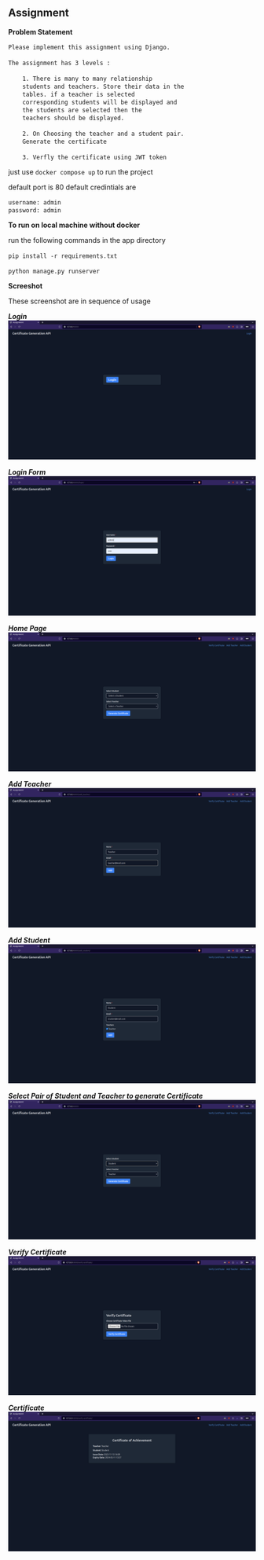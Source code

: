 ## Assignment

**Problem Statement**
```
Please implement this assignment using Django. 
    
The assignment has 3 levels :

    1. There is many to many relationship 
    students and teachers. Store their data in the
    tables. if a teacher is selected 
    corresponding students will be displayed and 
    the students are selected then the 
    teachers should be displayed.
    
    2. On Choosing the teacher and a student pair.
    Generate the certificate
    
    3. Verfly the certificate using JWT token
```

just use `docker compose up` to run the project

default port is 80
default credintials are
```
username: admin
password: admin
```

**To run on local machine without docker**

run the following commands in the app directory

`pip install -r requirements.txt`

`python manage.py runserver`

**Screeshot**

These screenshot are in sequence of usage

***Login***
![Login](./sample/login.png)

***Login Form***
![Login](./sample/login_form.png)

***Home Page***
![Login](./sample/homepage.png)

***Add Teacher***
![Login](./sample/add_teacher.png)

***Add Student***
![Login](./sample/add_student.png)

***Select Pair of Student and Teacher to generate Certificate***
![Pair of Student and Teacher](./sample/select_pair.png)

***Verify Certificate***
![Pair of Student and Teacher](./sample/verify_certificate.png)

***Certificate***
![Pair of Student and Teacher](./sample/certificate.png)
